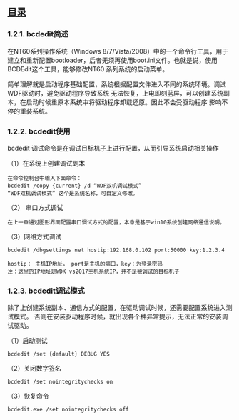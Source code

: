  
## [目录](README.md) 
### 1.2.1. bcdedit简述 

在NT60系列操作系统（Windows 8/7/Vista/2008）中的一个命令行工具，用于建立和重新配置bootloader，后者无须再使用boot.ini文件。也就是说，使用BCDEdit这个工具，能够修改NT60 系列系统的启动菜单。 

简单理解就是启动程序基础配置，系统根据配置文件进入不同的系统环境。调试WDF驱动时，避免驱动程序导致系统
无法恢复，上电即刻蓝屏，可以创建系统副本，在启动时候重原本系统中将驱动程序卸载还原。因此不会受驱动程序
影响不停的重装系统。 

### 1.2.2. bcdedit使用

bcdedit 调试命令是在调试目标机子上进行配置，从而引导系统启动相关操作

（1）在系统上创建调试副本 

    在命令控制台中输入下面命令：
    bcdedit /copy {current} /d “WDF双机调试模式”
    “WDF双机调试模式” 这个是系统名称，可自定义修改。 

（2） 串口方式调试

    在上一章通过图形界面配置串口调试方式的配置，本章是基于win10系统创建网络通信说明。  

（3）网络方式调试

    bcdedit /dbgsettings net hostip:192.168.0.102 port:50000 key:1.2.3.4  

    hostip： 主机IP地址， port是主机的端口，key：为登录密码 
    注：这里的IP地址是WDK vs2017主机系统IP，并不是被调试的目标机子 


### 1.2.3. bcdedit调试模式 

除了上创建系统副本、通信方式的配置，在驱动调试时候，还需要配置系统进入测试模式。
否则在安装驱动程序时候，就出现各个种异常提示，无法正常的安装调试驱动。 

（1）启动测试 

    bcdedit /set {default} DEBUG YES    

（2）关闭数字签名 

    bcdedit /set nointegritychecks on

（3）恢复命令
    
    bcdedit.exe /set nointegritychecks off 
    

